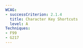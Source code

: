 ```yaml
---
WCAG: 
- successCriterion: 2.1.4
  title: Character Key Shortcuts
  level: A
Techniques: 
- F99
- G217
---
```

